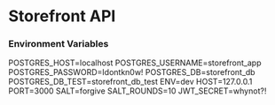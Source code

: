 # Storefront API

### Environment Variables
POSTGRES_HOST=localhost
POSTGRES_USERNAME=storefront_app
POSTGRES_PASSWORD=Idontkn0w!
POSTGRES_DB=storefront_db
POSTGRES_DB_TEST=storefront_db_test
ENV=dev
HOST=127.0.0.1
PORT=3000
SALT=forgive
SALT_ROUNDS=10
JWT_SECRET=whynot?!